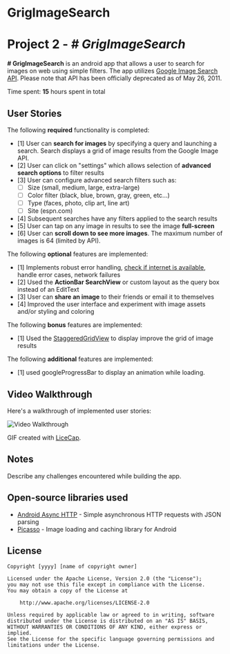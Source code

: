 # GrigImageSearch
# Project 2 - *# GrigImageSearch*

**# GrigImageSearch** is an android app that allows a user to search for images on web using simple filters. The app utilizes [Google Image Search API](https://developers.google.com/image-search/). Please note that API has been officially deprecated as of May 26, 2011.

Time spent: **15** hours spent in total

## User Stories

The following **required** functionality is completed:

* [1] User can **search for images** by specifying a query and launching a search. Search displays a grid of image results from the Google Image API.
* [2] User can click on "settings" which allows selection of **advanced search options** to filter results
* [3] User can configure advanced search filters such as:
  * [ ] Size (small, medium, large, extra-large)
  * [ ] Color filter (black, blue, brown, gray, green, etc...)
  * [ ] Type (faces, photo, clip art, line art)
  * [ ] Site (espn.com)
* [4] Subsequent searches have any filters applied to the search results
* [5] User can tap on any image in results to see the image **full-screen**
* [6] User can **scroll down to see more images**. The maximum number of images is 64 (limited by API).

The following **optional** features are implemented:

* [1] Implements robust error handling, [check if internet is available](http://guides.codepath.com/android/Sending-and-Managing-Network-Requests#checking-for-network-connectivity), handle error cases, network failures
* [2] Used the **ActionBar SearchView** or custom layout as the query box instead of an EditText
* [3] User can **share an image** to their friends or email it to themselves
* [4] Improved the user interface and experiment with image assets and/or styling and coloring

The following **bonus** features are implemented:

* [1] Used the [StaggeredGridView](https://github.com/f-barth/AndroidStaggeredGrid) to display improve the grid of image results

The following **additional** features are implemented:

* [1] used googleProgressBar to display an animation while loading.

## Video Walkthrough 

Here's a walkthrough of implemented user stories:

<img src='http://i.imgur.com/link/to/your/gif/file.gif' title='Video Walkthrough' width='' alt='Video Walkthrough' />

GIF created with [LiceCap](http://www.cockos.com/licecap/).

## Notes

Describe any challenges encountered while building the app.

## Open-source libraries used

- [Android Async HTTP](https://github.com/loopj/android-async-http) - Simple asynchronous HTTP requests with JSON parsing
- [Picasso](http://square.github.io/picasso/) - Image loading and caching library for Android

## License

    Copyright [yyyy] [name of copyright owner]

    Licensed under the Apache License, Version 2.0 (the "License");
    you may not use this file except in compliance with the License.
    You may obtain a copy of the License at

        http://www.apache.org/licenses/LICENSE-2.0

    Unless required by applicable law or agreed to in writing, software
    distributed under the License is distributed on an "AS IS" BASIS,
    WITHOUT WARRANTIES OR CONDITIONS OF ANY KIND, either express or implied.
    See the License for the specific language governing permissions and
    limitations under the License.
